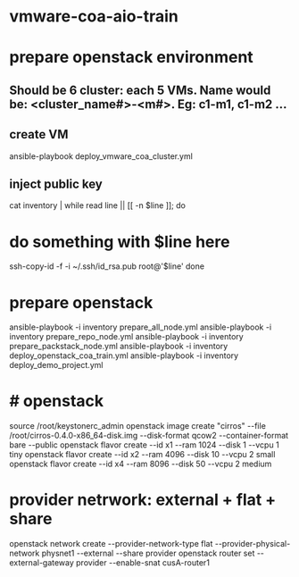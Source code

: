 # vmware-coa-aio-train

# prepare openstack environment

## Should be 6 cluster: each 5 VMs. Name would be: <cluster_name#>-<m#>. Eg: c1-m1, c1-m2 ...
## create VM

ansible-playbook deploy_vmware_coa_cluster.yml

## inject public key
cat inventory | while read line || [[ -n $line ]];
do
   # do something with $line here
   ssh-copy-id -f -i ~/.ssh/id_rsa.pub root@'$line'
done

# prepare openstack 
ansible-playbook -i inventory prepare_all_node.yml
ansible-playbook -i inventory prepare_repo_node.yml
ansible-playbook -i inventory prepare_packstack_node.yml
ansible-playbook -i inventory deploy_openstack_coa_train.yml
ansible-playbook -i inventory deploy_demo_project.yml
# # openstack
source /root/keystonerc_admin
openstack image create "cirros" --file /root/cirros-0.4.0-x86_64-disk.img --disk-format qcow2 --container-format bare --public
openstack flavor create --id x1 --ram 1024 --disk 1  --vcpu 1 tiny
openstack flavor create --id x2 --ram 4096 --disk 10 --vcpu 2 small
openstack flavor create --id x4 --ram 8096 --disk 50 --vcpu 2 medium
# provider netrwork: external + flat + share
openstack network create --provider-network-type flat --provider-physical-network physnet1 --external --share provider
openstack router set --external-gateway provider --enable-snat cusA-router1